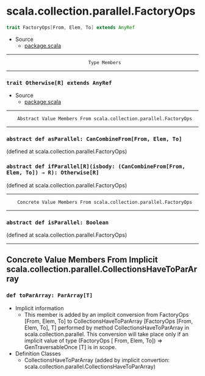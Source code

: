 
#                     scala.collection.parallel.FactoryOps                     #

```scala
trait FactoryOps[From, Elem, To] extends AnyRef
```

* Source
  * [package.scala](https://github.com/scala/scala/tree/6d09a1ba5f/src/library/scala/collection/parallel/package.scala#L1)


--------------------------------------------------------------------------------
                                  Type Members
--------------------------------------------------------------------------------


### `trait Otherwise[R] extends AnyRef`                                      ###

* Source
  * [package.scala](https://github.com/scala/scala/tree/6d09a1ba5f/src/library/scala/collection/parallel/package.scala#L1)


--------------------------------------------------------------------------------
        Abstract Value Members From scala.collection.parallel.FactoryOps
--------------------------------------------------------------------------------


### `abstract def asParallel: CanCombineFrom[From, Elem, To]`                ###

(defined at scala.collection.parallel.FactoryOps)


### `abstract def ifParallel[R](isbody: (CanCombineFrom[From, Elem, To]) ⇒ R): Otherwise[R]` ###

(defined at scala.collection.parallel.FactoryOps)


--------------------------------------------------------------------------------
        Concrete Value Members From scala.collection.parallel.FactoryOps
--------------------------------------------------------------------------------


### `abstract def isParallel: Boolean`                                       ###

(defined at scala.collection.parallel.FactoryOps)


--------------------------------------------------------------------------------
Concrete Value Members From Implicit scala.collection.parallel.CollectionsHaveToParArray
--------------------------------------------------------------------------------


### `def toParArray: ParArray[T]`                                            ###

* Implicit information
  * This member is added by an implicit conversion from FactoryOps [From, Elem,
    To] to CollectionsHaveToParArray [FactoryOps [From, Elem, To], T] performed
    by method CollectionsHaveToParArray in scala.collection.parallel. This
    conversion will take place only if an implicit value of type (FactoryOps [
    From, Elem, To]) ⇒ GenTraversableOnce [T] is in scope.
* Definition Classes
  * CollectionsHaveToParArray
(added by implicit convertion: scala.collection.parallel.CollectionsHaveToParArray)
